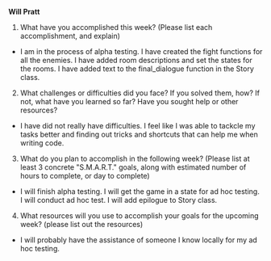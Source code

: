 **Will Pratt**
1. What have you accomplished this week? (Please list each accomplishment, and explain)
*  I am in the process of alpha testing. I have created the fight functions for all the enemies. I have added room descriptions and set the states for
   the rooms. I have added text to the final_dialogue function in the Story class. 
2. What challenges or difficulties did you face? If you solved them, how? If not, what have you learned so far? Have you sought help or other resources?
*  I have did not really have difficulties. I feel like I was able to tackcle my tasks better and finding out tricks and shortcuts that can help me when writing code.
3. What do you plan to accomplish in the following week? (Please list at least 3 concrete "S.M.A.R.T." goals, along with estimated number of hours to complete, or day to complete)
* I will finish alpha testing. I will get the game in a state for ad hoc testing. I will conduct ad hoc test. I will add epilogue to Story class.
4. What resources will you use to accomplish your goals for the upcoming week? (please list out the resources)
* I will probably have the assistance of someone I know locally for my ad hoc testing. 
